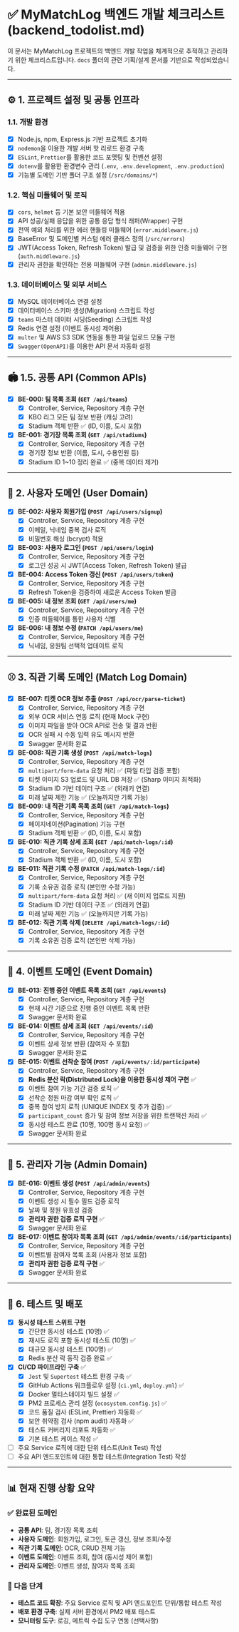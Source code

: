 # ✅ MyMatchLog 백엔드 개발 체크리스트 (backend_todolist.md)

이 문서는 MyMatchLog 프로젝트의 백엔드 개발 작업을 체계적으로 추적하고 관리하기 위한 체크리스트입니다. `docs` 폴더의 관련 기획/설계 문서를 기반으로 작성되었습니다.

---

## ⚙️ 1. 프로젝트 설정 및 공통 인프라

### 1.1. 개발 환경
- [x] Node.js, npm, Express.js 기반 프로젝트 초기화
- [x] `nodemon`을 이용한 개발 서버 핫 리로드 환경 구축
- [x] `ESLint`, `Prettier`를 활용한 코드 포맷팅 및 컨벤션 설정
- [x] `dotenv`를 활용한 환경변수 관리 (`.env`, `.env.development`, `.env.production`)
- [x] 기능별 도메인 기반 폴더 구조 설정 (`/src/domains/*`)

### 1.2. 핵심 미들웨어 및 로직
- [x] `cors`, `helmet` 등 기본 보안 미들웨어 적용
- [x] API 성공/실패 응답을 위한 공통 응답 형식 래퍼(Wrapper) 구현
- [x] 전역 예외 처리를 위한 에러 핸들링 미들웨어 (`error.middleware.js`)
- [x] BaseError 및 도메인별 커스텀 에러 클래스 정의 (`/src/errors`)
- [x] JWT(Access Token, Refresh Token) 발급 및 검증을 위한 인증 미들웨어 구현 (`auth.middleware.js`)
- [x] 관리자 권한을 확인하는 전용 미들웨어 구현 (`admin.middleware.js`)

### 1.3. 데이터베이스 및 외부 서비스
- [x] MySQL 데이터베이스 연결 설정
- [x] 데이터베이스 스키마 생성(Migration) 스크립트 작성
- [x] `teams` 마스터 데이터 시딩(Seeding) 스크립트 작성
- [x] Redis 연결 설정 (이벤트 동시성 제어용)
- [x] `multer` 및 AWS S3 SDK 연동을 통한 파일 업로드 모듈 구현
- [x] `Swagger(OpenAPI)`를 이용한 API 문서 자동화 설정

---

## 🏟️ 1.5. 공통 API (Common APIs)

- [x] **BE-000: 팀 목록 조회 (`GET /api/teams`)**
  - [x] Controller, Service, Repository 계층 구현
  - [x] KBO 리그 모든 팀 정보 반환 (캐싱 고려)
  - [x] Stadium 객체 반환 ✅ (ID, 이름, 도시 포함)

- [x] **BE-001: 경기장 목록 조회 (`GET /api/stadiums`)**
  - [x] Controller, Service, Repository 계층 구현
  - [x] 경기장 정보 반환 (이름, 도시, 수용인원 등)
  - [x] Stadium ID 1~10 정리 완료 ✅ (중복 데이터 제거)

---

## 👤 2. 사용자 도메인 (User Domain)

- [x] **BE-002: 사용자 회원가입 (`POST /api/users/signup`)**
  - [x] Controller, Service, Repository 계층 구현
  - [x] 이메일, 닉네임 중복 검사 로직
  - [x] 비밀번호 해싱 (bcrypt) 적용
- [x] **BE-003: 사용자 로그인 (`POST /api/users/login`)**
  - [x] Controller, Service, Repository 계층 구현
  - [x] 로그인 성공 시 JWT(Access Token, Refresh Token) 발급
- [x] **BE-004: Access Token 갱신 (`POST /api/users/token`)**
  - [x] Controller, Service, Repository 계층 구현
  - [x] Refresh Token을 검증하여 새로운 Access Token 발급
- [x] **BE-005: 내 정보 조회 (`GET /api/users/me`)**
  - [x] Controller, Service, Repository 계층 구현
  - [x] 인증 미들웨어를 통한 사용자 식별
- [x] **BE-006: 내 정보 수정 (`PATCH /api/users/me`)**
  - [x] Controller, Service, Repository 계층 구현
  - [x] 닉네임, 응원팀 선택적 업데이트 로직

---

## ⚾ 3. 직관 기록 도메인 (Match Log Domain)

- [x] **BE-007: 티켓 OCR 정보 추출 (`POST /api/ocr/parse-ticket`)**
  - [x] Controller, Service, Repository 계층 구현
  - [x] 외부 OCR 서비스 연동 로직 (현재 Mock 구현)
  - [x] 이미지 파일을 받아 OCR API로 전송 및 결과 반환
  - [x] OCR 실패 시 수동 입력 유도 메시지 반환
  - [x] Swagger 문서화 완료
- [x] **BE-008: 직관 기록 생성 (`POST /api/match-logs`)**
  - [x] Controller, Service, Repository 계층 구현
  - [x] `multipart/form-data` 요청 처리 ✅ (파일 타입 검증 포함)
  - [x] 티켓 이미지 S3 업로드 및 URL DB 저장 ✅ (Sharp 이미지 최적화)
  - [x] Stadium ID 기반 데이터 구조 ✅ (외래키 연결)
  - [x] 미래 날짜 제한 기능 ✅ (오늘까지만 기록 가능)
- [x] **BE-009: 내 직관 기록 목록 조회 (`GET /api/match-logs`)**
  - [x] Controller, Service, Repository 계층 구현
  - [x] 페이지네이션(Pagination) 기능 구현
  - [x] Stadium 객체 반환 ✅ (ID, 이름, 도시 포함)
- [x] **BE-010: 직관 기록 상세 조회 (`GET /api/match-logs/:id`)**
  - [x] Controller, Service, Repository 계층 구현
  - [x] Stadium 객체 반환 ✅ (ID, 이름, 도시 포함)
- [x] **BE-011: 직관 기록 수정 (`PATCH /api/match-logs/:id`)**
  - [x] Controller, Service, Repository 계층 구현
  - [x] 기록 소유권 검증 로직 (본인만 수정 가능)
  - [x] `multipart/form-data` 요청 처리 ✅ (새 이미지 업로드 지원)
  - [x] Stadium ID 기반 데이터 구조 ✅ (외래키 연결)
  - [x] 미래 날짜 제한 기능 ✅ (오늘까지만 기록 가능)
- [x] **BE-012: 직관 기록 삭제 (`DELETE /api/match-logs/:id`)**
  - [x] Controller, Service, Repository 계층 구현
  - [x] 기록 소유권 검증 로직 (본인만 삭제 가능)

---

## 🎉 4. 이벤트 도메인 (Event Domain)

- [x] **BE-013: 진행 중인 이벤트 목록 조회 (`GET /api/events`)**
  - [x] Controller, Service, Repository 계층 구현
  - [x] 현재 시간 기준으로 진행 중인 이벤트 목록 반환
  - [x] Swagger 문서화 완료
- [x] **BE-014: 이벤트 상세 조회 (`GET /api/events/:id`)**
  - [x] Controller, Service, Repository 계층 구현
  - [x] 이벤트 상세 정보 반환 (참여자 수 포함)
  - [x] Swagger 문서화 완료
- [x] **BE-015: 이벤트 선착순 참여 (`POST /api/events/:id/participate`)**
  - [x] Controller, Service, Repository 계층 구현
  - [x] **Redis 분산 락(Distributed Lock)을 이용한 동시성 제어 구현** ✅
  - [x] 이벤트 참여 가능 기간 검증 로직 ✅
  - [x] 선착순 정원 마감 여부 확인 로직 ✅
  - [x] 중복 참여 방지 로직 (UNIQUE INDEX 및 추가 검증) ✅
  - [x] `participant_count` 증가 및 참여 정보 저장을 위한 트랜잭션 처리 ✅
  - [x] 동시성 테스트 완료 (10명, 100명 동시 요청) ✅
  - [x] Swagger 문서화 완료

---

## 👑 5. 관리자 기능 (Admin Domain)

- [x] **BE-016: 이벤트 생성 (`POST /api/admin/events`)**
  - [x] Controller, Service, Repository 계층 구현
  - [x] 이벤트 생성 시 필수 필드 검증 로직
  - [x] 날짜 및 정원 유효성 검증
  - [x] **관리자 권한 검증 로직 구현** ✅
  - [x] Swagger 문서화 완료
- [x] **BE-017: 이벤트 참여자 목록 조회 (`GET /api/admin/events/:id/participants`)**
  - [x] Controller, Service, Repository 계층 구현
  - [x] 이벤트별 참여자 목록 조회 (사용자 정보 포함)
  - [x] **관리자 권한 검증 로직 구현** ✅
  - [x] Swagger 문서화 완료

---

## 🧪 6. 테스트 및 배포

- [x] **동시성 테스트 스위트 구현**
  - [x] 간단한 동시성 테스트 (10명) ✅
  - [x] 재시도 로직 포함 동시성 테스트 (10명) ✅
  - [x] 대규모 동시성 테스트 (100명) ✅
  - [x] Redis 분산 락 동작 검증 완료 ✅
- [x] **CI/CD 파이프라인 구축** ✅
  - [x] `Jest` 및 `Supertest` 테스트 환경 구축 ✅
  - [x] GitHub Actions 워크플로우 설정 (`ci.yml`, `deploy.yml`) ✅
  - [x] Docker 멀티스테이지 빌드 설정 ✅
  - [x] PM2 프로세스 관리 설정 (`ecosystem.config.js`) ✅
  - [x] 코드 품질 검사 (ESLint, Prettier) 자동화 ✅
  - [x] 보안 취약점 검사 (npm audit) 자동화 ✅
  - [x] 테스트 커버리지 리포트 자동화 ✅
  - [x] 기본 테스트 케이스 작성 ✅
- [ ] 주요 Service 로직에 대한 단위 테스트(Unit Test) 작성
- [ ] 주요 API 엔드포인트에 대한 통합 테스트(Integration Test) 작성

---

## 📊 현재 진행 상황 요약

### ✅ 완료된 도메인
- **공통 API**: 팀, 경기장 목록 조회
- **사용자 도메인**: 회원가입, 로그인, 토큰 갱신, 정보 조회/수정
- **직관 기록 도메인**: OCR, CRUD 전체 기능
- **이벤트 도메인**: 이벤트 조회, 참여 (동시성 제어 포함)
- **관리자 도메인**: 이벤트 생성, 참여자 목록 조회

### 🔄 다음 단계
- **테스트 코드 확장**: 주요 Service 로직 및 API 엔드포인트 단위/통합 테스트 작성
- **배포 환경 구축**: 실제 서버 환경에서 PM2 배포 테스트
- **모니터링 도구**: 로깅, 메트릭 수집 도구 연동 (선택사항) 
